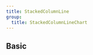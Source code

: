 ```yaml
---
title: StackedColumnLine
group:
  title: StackedColumnLineChart
---
```


## Basic

<code src="./basic.tsx" />

